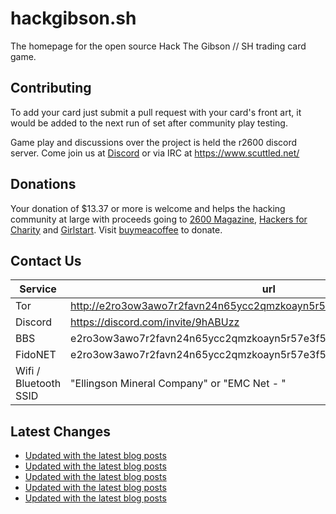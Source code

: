# hackgibson.sh
The homepage for the open source Hack The Gibson // SH trading card game.


## Contributing

To add your card just submit a pull request with your card's front art, it would be added to the next run of set after community play testing.

Game play and discussions over the project is held the r2600 discord server. Come join us at [Discord](https://discord.com/invite/9hABUzz) or via IRC at https://www.scuttled.net/


## Donations

Your donation of $13.37 or more is welcome and helps the hacking community at large with proceeds going to [2600 Magazine](https://2600.com/), [Hackers for Charity](https://hackersforcharity.org) and [Girlstart](https://girlstart.org).  Visit [buymeacoffee](https://www.buymeacoffee.com/hackgibson.sh) to donate.


## Contact Us

Service | url
-|-
Tor | http://e2ro3ow3awo7r2favn24n65ycc2qmzkoayn5r57e3f56nvjwdcgg32ad.onion
Discord | https://discord.com/invite/9hABUzz
BBS | e2ro3ow3awo7r2favn24n65ycc2qmzkoayn5r57e3f56nvjwdcgg32ad.onion:23
FidoNET | e2ro3ow3awo7r2favn24n65ycc2qmzkoayn5r57e3f56nvjwdcgg32ad.onion:24554
Wifi / Bluetooth SSID | "Ellingson Mineral Company" or "EMC Net - <fidonet address>"

## Latest Changes
<!-- BLOG-POST-LIST:START -->
- [Updated with the latest blog posts](https://github.com/DFW2600/hackgibson.sh/commit/35e5cdbeacf53236fecfbfcc257b34480efda662)
- [Updated with the latest blog posts](https://github.com/DFW2600/hackgibson.sh/commit/51ae228a036cecbb465abfcef428f3a5ec2f81d7)
- [Updated with the latest blog posts](https://github.com/DFW2600/hackgibson.sh/commit/ce74de46fa727a4e46e11829f42875cf2b754825)
- [Updated with the latest blog posts](https://github.com/DFW2600/hackgibson.sh/commit/a155627d98adb0412b0d56902b23a04992a9e4af)
- [Updated with the latest blog posts](https://github.com/DFW2600/hackgibson.sh/commit/59c0ffbedf8ab4df5f8a0351a8f0a0d0900ed65e)
<!-- BLOG-POST-LIST:END -->

